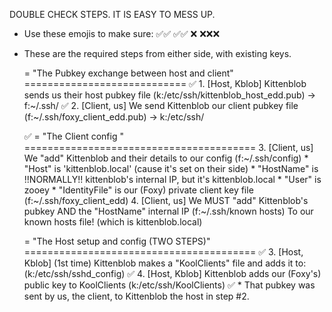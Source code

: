 DOUBLE CHECK STEPS. IT IS EASY TO MESS UP. 
* Use these emojis to make sure: ✅✅    ✅✅      ❌        ❌❌❌
*  These are the required steps from either side, with existing keys. 
   	
    
   	 = "The Pubkey exchange between host and client" ============================
   ✅	 1. [Host, Kblob] Kittenblob sends us their host pubkey file                    (k:/etc/ssh/kittenblob_host_edd.pub) -> f:~/.ssh/
   ✅	 2. [Client,  us] We send Kittenblob our client pubkey file                           (f:~/.ssh/foxy_client_edd.pub) -> k:/etc/ssh/
   	
   	
   ✅ = "The Client config " ========================================
    	 3. [Client,  us] We "add" Kittenblob and their details to our config                              (f:~/.ssh/config)
    	     * "Host" is 'kittenblob.local' (cause it's set on their side)
    	     * "HostName" is !!NORMALLY!! kittenblob's internal IP, but it's kittenblob.local
    	     * "User" is zooey
    	     * "IdentityFile" is our (Foxy) private client key file                                 (f:~/.ssh/foxy_client_edd)
         4. [Client,  us] We MUST "add" Kittenblob's pubkey AND the "HostName" internal IP          (f:~/.ssh/known hosts)
                          To our known hosts file! (which is kittenblob.local)
   	
   	 = "The Host setup and config (TWO STEPS)" ========================================
   ✅	 3. [Host, Kblob] (1st time) Kittenblob makes a "KoolClients" file and adds it to:           (k:/etc/ssh/sshd_config)
   ✅	 4. [Host, Kblob] Kittenblob adds our (Foxy's) public key to KoolClients                     (k:/etc/ssh/KoolClients)
   ✅	      * That pubkey was sent by us, the client, to Kittenblob the host in step #2.
   	
